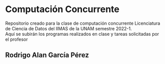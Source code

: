 # Computación Concurrente 

Repositorio creado para la clase de computación concurrente   Licenciatura de Ciencia de Datos del IIMAS de la UNAM semestre 2022-1.   
Aquí se subirán los programas realizados en clase y tareas solicitadas por el profesor   
## Rodrigo Alan García Pérez
